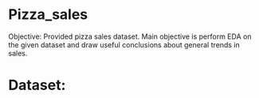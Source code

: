 # Pizza_sales
Objective:
Provided pizza sales dataset.
Main objective is perform EDA on the given dataset and draw useful conclusions about general trends in sales.

# Dataset:
